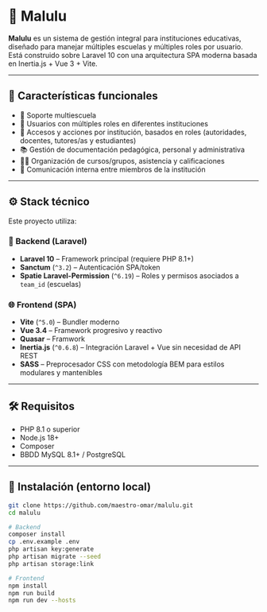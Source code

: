 # 🏫 Malulu

**Malulu** es un sistema de gestión integral para instituciones educativas, diseñado para manejar múltiples escuelas y múltiples roles por usuario. Está construido sobre Laravel 10 con una arquitectura SPA moderna basada en Inertia.js + Vue 3 + Vite.

---

## 🧭 Características funcionales

- 🏫 Soporte multiescuela
- 🔄 Usuarios con múltiples roles en diferentes instituciones
- 🔐 Accesos y acciones por institución, basados en roles (autoridades, docentes, tutores/as y estudiantes)
- 📚 Gestión de documentación pedagógica, personal y administrativa
- 🧑‍🏫 Organización de cursos/grupos, asistencia y calificaciones
- 💬 Comunicación interna entre miembros de la institución

---

## ⚙️ Stack técnico

Este proyecto utiliza:

### 🔧 Backend (Laravel)

- **Laravel 10** – Framework principal (requiere PHP 8.1+)
- **Sanctum** (`^3.2`) – Autenticación SPA/token
- **Spatie Laravel-Permission** (`^6.19`) – Roles y permisos asociados a `team_id` (escuelas)

### 🌐 Frontend (SPA)

- **Vite** (`^5.0`) – Bundler moderno
- **Vue 3.4** – Framework progresivo y reactivo
- **Quasar** – Framwork
- **Inertia.js** (`^0.6.8`) – Integración Laravel + Vue sin necesidad de API REST
- **SASS** – Preprocesador CSS con metodología BEM para estilos modulares y mantenibles
---

## 🛠️ Requisitos

- PHP 8.1 o superior
- Node.js 18+
- Composer
- BBDD MySQL 8.1+ / PostgreSQL

---

## 🚀 Instalación (entorno local)

```bash
git clone https://github.com/maestro-omar/malulu.git
cd malulu

# Backend
composer install
cp .env.example .env
php artisan key:generate
php artisan migrate --seed
php artisan storage:link

# Frontend
npm install
npm run build
npm run dev --hosts
